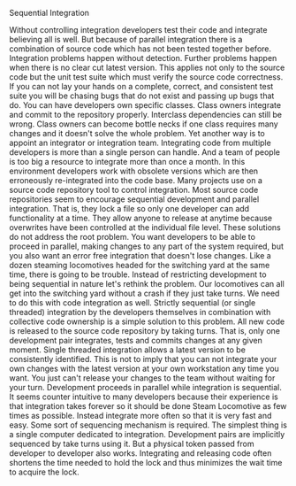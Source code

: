<!-- TODO: translate this -->
Sequential Integration

Without controlling integration developers test their code and integrate believing all is well. But because of parallel integration there is a combination of source code which has not been tested together before. Integration problems happen without detection.
Further problems happen when there is no clear cut latest version. This applies not only to the source code but the unit test suite which must verify the source code correctness. If you can not lay your hands on a complete, correct, and consistent test suite you will be chasing bugs that do not exist and passing up bugs that do.
You can have developers own specific classes. Class owners integrate and  commit to the repository properly. Interclass dependencies can still be wrong. Class owners can become bottle necks if one class requires many changes and it doesn't solve the whole problem.
Yet another way is to appoint an integrator or integration team. Integrating code from multiple developers is more than a single person can handle. And a team of people is too big a resource to integrate more than once a month. In this environment developers work with obsolete versions which are then erroneously re-integrated into the code base.
Many projects use on a source code repository tool to control integration. Most source code repositories seem to encourage sequential development and parallel integration. That is, they lock a file so only one developer can add functionality at a time. They allow anyone to 
release at anytime because overwrites have been controlled at the individual file level.
These solutions do not address the root problem. You want developers to be able to proceed in parallel, making changes to any part of the system required, but you also want an error free integration that doesn't lose changes. Like a dozen steaming locomotives headed for the switching yard at the same time, there is going to be trouble. Instead of restricting development to being sequential in nature let's rethink the problem. Our locomotives can all get into the switching yard without a crash if they just take turns. We need to do this with code integration as well.
Strictly sequential (or single threaded) integration by the developers themselves in combination with collective code ownership is a simple solution to this problem. All new code is released to the source code repository by taking turns. That is, only one development pair integrates, tests and commits changes at any given moment. Single threaded integration allows a latest version to be consistently identified.
This is not to imply that you can not integrate your own changes with the latest version at your own workstation any time you want. You just can't release your changes to the team without waiting for your turn.
Development proceeds in parallel while integration is sequential. It seems counter intuitive to many developers because their experience is that integration takes forever so it should be done
Steam Locomotive
as few times as possible. Instead integrate more often so that it is very fast and easy.
Some sort of sequencing mechanism is required. The simplest thing is a single computer dedicated to integration. Development pairs are implicitly sequenced by take turns using it. But a physical token passed from developer to developer also works. Integrating and releasing code often shortens the time needed to hold the lock and thus minimizes the wait time to acquire the lock.
